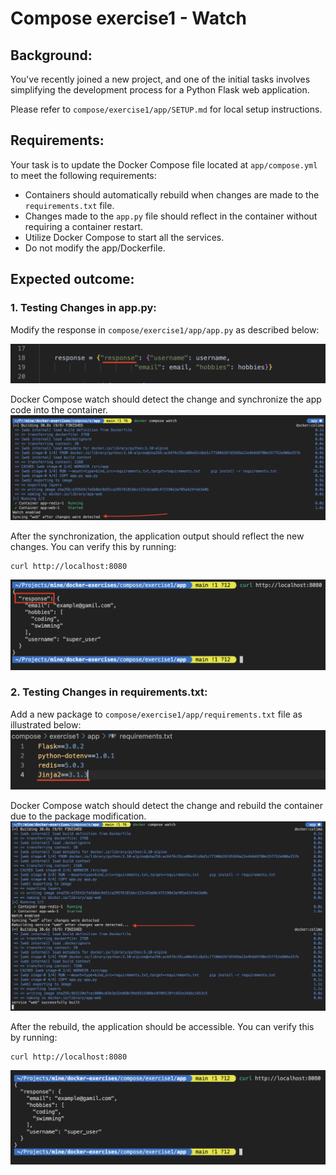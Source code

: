 # Compose exercise1 - Watch
## Background:
You've recently joined a new project, and one of the initial tasks involves simplifying the development process for a Python Flask web application.

Please refer to `compose/exercise1/app/SETUP.md` for local setup instructions.

## Requirements:
Your task is to update the Docker Compose file located at `app/compose.yml` to meet the following requirements:

- Containers should automatically rebuild when changes are made to the  `requirements.txt` file.
- Changes made to the `app.py` file should reflect in the container without requiring a container restart.
- Utilize Docker Compose to start all the services.
- Do not modify the app/Dockerfile.

## Expected outcome:

### 1. Testing Changes in app.py:

Modify the response in `compose/exercise1/app/app.py` as described below:

![alt](../../assets/compose-exercise1-sync-file-change.png)

Docker Compose watch should detect the change and synchronize the app code into the container.
![alt](../../assets/compose-exercise1-compose-sync-output.png)

After the synchronization, the application output should reflect the new changes. You can verify this by running:
```shell
curl http://localhost:8080
```
![alt](../../assets/compose-exercise1-application-output-after-change.png)


### 2. Testing Changes in requirements.txt: 
Add a new package to `compose/exercise1/app/requirements.txt` file as illustrated below:
![alt](../../assets/compose-exercise1-build-file-change.png)

Docker Compose watch should detect the change and rebuild the container due to the package modification.
![alt](../../assets/compose-exercise1-compose-rebuild-output.png)

After the rebuild, the application should be accessible. You can verify this by running:
```shell
curl http://localhost:8080
```
![Alt text](../../assets/compose-exercise1-application-rebuild-output.png)